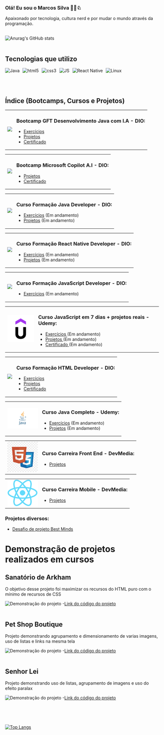### Olá! Eu sou o Marcos Silva 👨‍💻♘

Apaixonado por tecnologia, cultura nerd e por mudar o mundo através da programação.<br><br>


![Anurag's GitHub stats](https://github-readme-stats.vercel.app/api?username=N3onKn1gh7&show_icons=true&theme=tokyonight)<br><br>


## Tecnologias que utilizo


<div style="display: flex;">

  <img alt="Java" src="https://img.shields.io/badge/Java-ED8B00?style=for-the-badge&logo=openjdk&logoColor=white" style="margin-right: 10px;" />

   <img alt="html5" src="https://img.shields.io/badge/HTML5-E34F26?style=for-the-badge&logo=html5&logoColor=white" style="margin-right: 10px;" />
   
   <img alt="css3" src="https://img.shields.io/badge/CSS3-1572B6?style=for-the-badge&logo=css3&logoColor=white" style="margin-right: 10px;" />

   <img alt="JS" src="https://img.shields.io/badge/JavaScript-F7DF1E?style=for-the-badge&logo=javascript&logoColor=black" style="margin-right: 10px;" />

   <img alt="React Native" src="https://img.shields.io/badge/React_Native-20232A?style=for-the-badge&logo=react&logoColor=61DAFB" style="margin-right: 10px;" />

   <img alt="Linux" src="https://img.shields.io/badge/Linux-FCC624?style=for-the-badge&logo=linux&logoColor=black" style="margin-right: 10px;" />
</div>

<br><br>

## Índice (Bootcamps, Cursos e Projetos)


<table>
  <tr>
    <td>
      <img src="https://assets.dio.me/AzDCXXW98HQtfqrrt4g11V9HZwrU8GvQ5BTZ8X7Npwg/f:webp/h:120/q:80/L3RyYWNrcy9iZTQzMjk0ZS00YjY4LTQzYjAtOWYwMy1kNDIyMWYyOTNjNDUucG5n" width="100"/>
    </td>
    <td>
      <h3>Bootcamp GFT Desenvolvimento Java com I.A - DIO:</h3>
      <ul>
        <li><a href="https://github.com/N3onKn1gh7/Estudos/tree/main/java/java_exercicios_Dio">Exercícios</a></li>
        <li><a href="https://github.com/N3onKn1gh7/Estudos/tree/main/java/java_projetos_Dio">Projetos</a></li>
        <li><a href="https://hermes.dio.me/certificates/HAK4QLRF.pdf">Certificado</a></li>
      </ul>
    </td>
  </tr>
</table>


<table>
  <tr>
    <td>
      <img src="https://assets.dio.me/1sqn3R--VWHRW4eb4-KnqeFKGFbnaxNKz3Q883q-HkI/f:webp/h:120/q:80/L3RyYWNrcy9lMGI0YWQ1MS1hNGM3LTRlNjEtYTY4My1jMDRmNmQzNzZlOWMucG5n" width="100"/>
    </td>
    <td>
      <h3>Bootcamp Microsoft Copilot A.I - DIO:</h3>
      <ul>
        <li><a href="https://github.com/N3onKn1gh7/Estudos/tree/main/bootcamps/Bootcamp_microsoft_dio">Projetos</a></li>
        <li><a href="https://hermes.dio.me/certificates/JXQ0DX2F.pdf">Certificado</a></li>
      </ul>
    </td>
  </tr>
</table>

<table>
  <tr>
    <td>
      <img src="https://assets.dio.me/KIwdxM7_x0DPiyrnNEBcio7DYZDqtaSz2G4OPaSsLgs/f:webp/h:120/q:80/L3RyYWNrcy9kYTYwNDFhOS04MGVmLTQwOWUtYmQ1MC01ZTdiZTRkZmFkZjYucG5n" width="100"/>
    </td>
    <td>
      <h3>Curso Formação Java Developer - DIO:</h3>
      <ul>
        <li><a href="https://github.com/N3onKn1gh7/Estudos/tree/main/java/java_exercicios_Dio">Exercícios</a> (Em andamento)</li>
        <li><a href="https://github.com/N3onKn1gh7/Estudos/tree/main/java/java_projetos_Dio">Projetos</a> (Em andamento)</li>
      </ul>
    </td>
  </tr>
</table>

<table>
  <tr>
    <td>
      <img src="https://assets.dio.me/WatYqmtqq5JBFrsN3Ouhuem-_4Ehm_QTGp2wpvFH4Iw/f:webp/h:120/q:80/L3RyYWNrcy9hMmQzOTgzZS0wMWRiLTRjZmItOTQwMi1mZGVkYWU3OTVhZjAucG5n" width="100"/>
    </td>
    <td>
      <h3>Curso Formação React Native Developer - DIO:</h3>
      <ul>
        <li><a href="https://github.com/N3onKn1gh7/Estudos/tree/main/mobile/react_native_dio">Exercícios</a> (Em andamento)</li>
        <li><a href="https://github.com/N3onKn1gh7/Estudos/tree/main/mobile/react_native_dio_projetos/projeto1_reactNative_dio/bat-pass-app">Projetos</a> (Em andamento)</li>
      </ul>
    </td>
  </tr>
</table>
<table>
  <tr>
    <td>
      <img src="https://assets.dio.me/_ImeVq2qMIfyFkoYC-epZ9o-1X9soGtq69WUykqhiL4/f:webp/h:120/q:80/L3RyYWNrcy81NWU3MDQwZi03NzViLTQ3ZTUtYThmYi02OWQwMDJjYTE3YTkucG5n" width="100"/>
    </td>
    <td>
      <h3>Curso Formação JavaScript Developer - DIO:</h3>
      <ul>
        <li><a href="https://github.com/N3onKn1gh7/Estudos/tree/main/javaScript/JavaScript_exercicios_dio">Exercícios</a> (Em andamento)</li>
      </ul>
    </td>
  </tr>
</table>
<table>
  <tr>
    <td>
      <img src="https://github.com/N3onKn1gh7/Estudos/blob/main/javaScript/JavaScript7dias_aulas_udemy/img/Udemy.png" width="100"/>
    </td>
    <td>
      <h3>Curso JavaScript em 7 dias + projetos reais - Udemy:</h3>
      <ul>
        <li><a href="https://github.com/N3onKn1gh7/Estudos/tree/main/javaScript/JavaScript7dias_aulas_udemy">Exercícios </a>(Em andamento)</li>
        <li><a href="https://github.com/N3onKn1gh7/Estudos/tree/main/javaScript/JavaScript7dias_aulas_udemy/Desafios_javaScript">Projetos </a>(Em andamento)</li>
        <li><a href="">Certificado </a>(Em andamento)</li>
      </ul>
    </td>
  </tr>
</table>
<table>
  <tr>
    <td>
      <img src="https://assets.dio.me/PXTHzpYRJjOb5iSXboRqYrTpSTGIFVuStrwRtsTpVUc/f:webp/h:120/q:80/L3RyYWNrcy82MmVkMWYxZC04ZDc2LTRiYmMtOTA1Zi1lNzNkMjBjYjgyZjUucG5n" width="100"/>
    </td>
    <td>
      <h3>Curso Formação HTML Developer - DIO:</h3>
      <ul>
        <li><a href="https://github.com/N3onKn1gh7/Estudos/tree/main/html/html_css_exercicios_Dio">Exercícios</a></li>
        <li><a href="https://github.com/N3onKn1gh7/Estudos/tree/main/html/html_css_projetos_Dio">Projetos</a></li>
        <li><a href="https://hermes.dio.me/certificates/KOWPORYU.pdf">Certificado</a></li>
      </ul>
    </td>
  </tr>
</table>

<table>
  <tr>
    <td>
      <img src="https://github.com/N3onKn1gh7/Estudos/blob/main/java/java_exercicios_Udemy/img/java.png" width="100"/>
    </td>
    <td>
      <h3>Curso Java Completo - Udemy:</h3>
      <ul>
        <li><a href="https://github.com/N3onKn1gh7/Estudos/tree/main/java/java_exercicios_Udemy">Exercícios</a> (Em andamento)</li>
        <li><a href="https://github.com/N3onKn1gh7/Estudos/tree/main/java/java_projetos_Udemy/usuariodept">Projetos</a> (Em andamento)</li>
      </ul>
    </td>
  </tr>
</table>

<table>
  <tr>
    <td>
      <img src="https://github.com/N3onKn1gh7/Estudos/blob/main/html/html_css_projetos_Devmedia/img/html.png" width="100"/>
    </td>
    <td>
      <h3>Curso Carreira Front End - DevMedia:</h3>
      <ul>
        <li><a href="https://github.com/N3onKn1gh7/Estudos/tree/main/html/html_css_projetos_Devmedia">Projetos</a></li>
      </ul>
    </td>
  </tr>
</table>

<table>
  <tr>
    <td>
      <img src="https://github.com/N3onKn1gh7/Estudos/blob/main/mobile/mobile_projetos_devmedia/img/react.png" width="100"/>
    </td>
    <td>
      <h3>Curso Carreira Mobile - DevMedia:</h3>
      <ul>
        <li><a href="https://github.com/N3onKn1gh7/Estudos/tree/main/mobile/react_native_dio_projetos/projeto1_reactNative_dio/bat-pass-app">Projetos</a></li>
      </ul>
    </td>
  </tr>
</table>


### Projetos diversos:
- [Desafio de projeto Best Minds](https://github.com/N3onKn1gh7/nunes_sports)

# Demonstração de projetos realizados em cursos

## Sanatório de Arkham
<p>O objetivo desse projeto foi maximizar os recursos do HTML puro com o mínimo de recursos de CSS </p>

![Demonstração do projeto](https://github.com/N3onKn1gh7/Estudos/blob/main/html/html_css_projetos_Dio/Desafio_2/midia/Anima%C3%A7%C3%A3o.gif)
-[Link do código do projeto](https://github.com/N3onKn1gh7/Estudos/tree/main/html/html_css_projetos_Dio/Desafio_2)<br><br>

## Pet Shop Boutique
<p>Projeto demonstrando agrupamento  e dimensionamento de varias imagens, uso de listas e links na mesma tela </p>

![Demonstração do projeto](https://github.com/N3onKn1gh7/Estudos/blob/main/html/html_css_projetos_Devmedia/img/PetShop.gif)
-[Link do código do projeto](https://github.com/N3onKn1gh7/Estudos/tree/main/html/html_css_projetos_Devmedia/petshop_boutique)<br><br>

## Senhor Lei
<p>Projeto demonstrando uso de listas, agrupamento de imagens e uso do efeito paralax  </p>

![Demonstração do projeto](https://github.com/N3onKn1gh7/Estudos/blob/main/html/html_css_projetos_Devmedia/img/advocacia.gif)
-[Link do código do projeto](https://github.com/N3onKn1gh7/Estudos/tree/main/html/html_css_projetos_Devmedia/senhor_lei)<br><br>


<br><br>

[![Top Langs](https://github-readme-stats.vercel.app/api/top-langs/?username=N3onKn1gh7)](https://github.com/anuraghazra/github-readme-stats)









